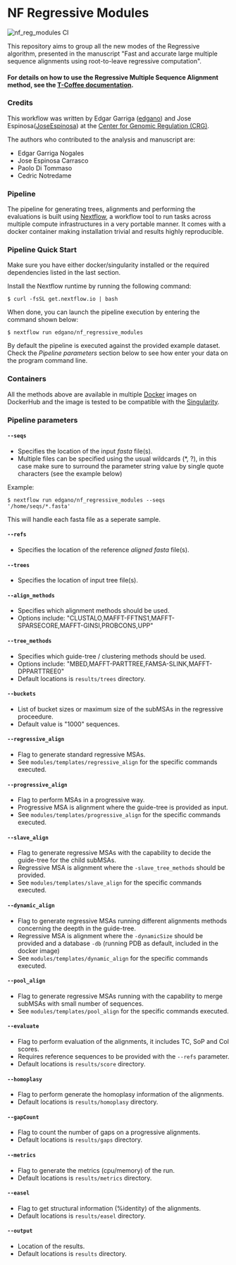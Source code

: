 # NF Regressive Modules

![nf_reg_modules CI](https://github.com/edgano/nf_regressive_modules/workflows/nf_reg_modules%20CI/badge.svg)


This repository aims to group all the new modes of the Regressive algorithm, presented in the manuscript "Fast and accurate large multiple sequence alignments using root-to-leave regressive computation".


#### For details on how to use the Regressive Multiple Sequence Alignment method, see the [T-Coffee documentation](https://tcoffee.readthedocs.io/en/latest/tcoffee_quickstart_regressive.html).


### Credits
This workflow was written by Edgar Garriga ([edgano](https://github.com/edgano)) and 
Jose Espinosa([JoseEspinosa](https://github.com/JoseEspinosa)) at the [Center for Genomic Regulation (CRG)](http://www.crg.eu).

The authors who contributed to the analysis and manuscript are:

* Edgar Garriga Nogales
* Jose Espinosa Carrasco
* Paolo Di Tommaso
* Cedric Notredame

### Pipeline
The pipeline for generating trees, alignments and performing the evaluations is built using 
[Nextflow](https://www.nextflow.io), a workflow tool to run tasks across 
multiple compute infrastructures in a very portable manner. It comes with a docker container 
making installation trivial and results highly reproducible.

### Pipeline Quick Start
Make sure you have either docker/singularity installed or the required dependencies listed 
in the last section.

Install the Nextflow runtime by running the following command:

    $ curl -fsSL get.nextflow.io | bash


When done, you can launch the pipeline execution by entering the command shown below:

    $ nextflow run edgano/nf_regressive_modules
    

By default the pipeline is executed against the provided example dataset. 
Check the *Pipeline parameters*  section below to see how enter your data on the program 
command line.     
  

### Containers

All the methods above are available in multiple [Docker](http://www.docker.com) images on DockerHub and the image is tested to be compatible with the [Singularity](http://singularity.lbl.gov/).

### Pipeline parameters

#### `--seqs` 
   
* Specifies the location of the input *fasta* file(s).
* Multiple files can be specified using the usual wildcards (*, ?), in this case make sure to surround the parameter string
  value by single quote characters (see the example below)

Example: 

    $ nextflow run edgano/nf_regressive_modules --seqs '/home/seqs/*.fasta'

This will handle each fasta file as a seperate sample.


#### `--refs` 

* Specifies the location of the reference *aligned fasta* file(s).


#### `--trees` 

* Specifies the location of input tree file(s).


#### `--align_methods` 

* Specifies which alignment methods should be used.
* Options include: "CLUSTALO,MAFFT-FFTNS1,MAFFT-SPARSECORE,MAFFT-GINSI,PROBCONS,UPP"


#### `--tree_methods` 

* Specifies which guide-tree / clustering methods should be used.
* Options include: "MBED,MAFFT-PARTTREE,FAMSA-SLINK,MAFFT-DPPARTTREE0"
* Default locations is `results/trees` directory.

#### `--buckets` 

* List of bucket sizes or maximum size of the subMSAs in the regressive proceedure.
* Default value is "1000" sequences.


#### `--regressive_align` 

* Flag to generate standard regressive MSAs.
* See `modules/templates/regressive_align` for the specific commands executed.


#### `--progressive_align` 

* Flag to perform MSAs in a progressive way.
* Progressive MSA is alignment where the guide-tree is provided as input.
* See `modules/templates/progressive_align` for the specific commands executed.


#### `--slave_align` 

* Flag to generate regressive MSAs with the capability to decide the guide-tree for the child subMSAs.
* Regressive MSA is alignment where the `-slave_tree_methods` should be provided.
* See `modules/templates/slave_align` for the specific commands executed.


#### `--dynamic_align` 

* Flag to generate regressive MSAs running different alignments methods concerning the deepth in the guide-tree.
* Regressive MSA is alignment where the `-dynamicSize` should be provided and a database `-db` (running PDB as default, included in the docker image)
* See `modules/templates/dynamic_align` for the specific commands executed.


#### `--pool_align` 

* Flag to generate regressive MSAs running with the capability to merge subMSAs with small number of sequences.
* See `modules/templates/pool_align` for the specific commands executed.


#### `--evaluate` 

* Flag to perform evaluation of the alignments, it includes TC, SoP and Col scores.
* Requires reference sequences to be provided with the `--refs` parameter.
* Default locations is `results/score` directory.

#### `--homoplasy` 

* Flag to perform generate the homoplasy information of the alignments.
* Default locations is `results/homoplasy` directory.

#### `--gapCount` 

* Flag to count the number of gaps on a progressive alignments.
* Default locations is `results/gaps` directory.

#### `--metrics` 

* Flag to generate the metrics (cpu/memory) of the run.
* Default locations is `results/metrics` directory.

#### `--easel` 

* Flag to get structural information (%identity) of the alignments.
* Default locations is `results/easel` directory.

#### `--output`

* Location of the results.
* Default locations is `results` directory.
